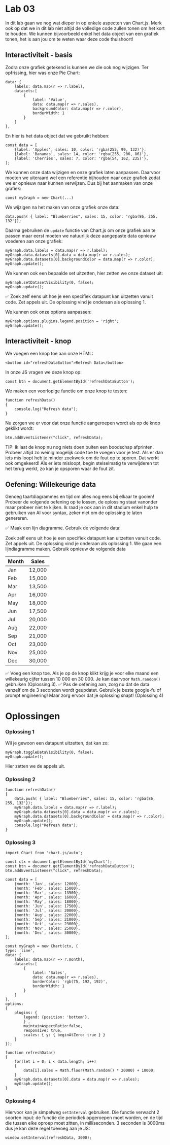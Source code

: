 # Lab 03
In dit lab gaan we nog wat dieper in op enkele aspecten van Chart.js. Merk ook op dat we in dit lab niet altijd de volledige code zullen tonen om het kort te houden. We kunnen bijvoorbeeld enkel het data object van een grafiek tonen, het is aan jou om te weten waar deze code thuishoort!

## Interactiviteit - basis
Zodra onze grafiek getekend is kunnen we die ook nog wijzigen. Ter opfrissing, hier was onze Pie Chart:

    data: {
        labels: data.map(r => r.label), 
        datasets:[
            {
                label: 'Value',
                data: data.map(r => r.sales),
                backgroundColor: data.map(r => r.color),
                borderWidth: 1
            }
        ]
    },

En hier is het data object dat we gebruikt hebben:

    const data = [
        {label: 'Apples', sales: 10, color: 'rgba(255, 99, 132)'},
        {label: 'Bananas', sales: 14, color: 'rgba(255, 206, 86)'},
        {label: 'Cherries', sales: 7, color: 'rgba(54, 162, 235)'},
    ];

We kunnen onze data wijzigen en onze grafiek laten aanpassen. Daarvoor moeten we uiteraard wel een referentie bijhouden naar onze grafiek zodat we er opnieuw naar kunnen verwijzen. Dus bij het aanmaken van onze grafiek:

    const myGraph = new Chart(...)

We wijzigen na het maken van onze grafiek onze data:

    data.push( { label: "Blueberries", sales: 15, color: 'rgba(86, 255, 132'});

Daarna gebruiken de `update` functie van Chart.js om onze grafiek aan te passen maar eerst moeten we natuurlijk deze aangepaste data opnieuw voederen aan onze grafiek:

    myGraph.data.labels = data.map(r => r.label);
    myGraph.data.datasets[0].data = data.map(r => r.sales);
    myGraph.data.datasets[0].backgroundColor = data.map(r => r.color);
    myGraph.update();

We kunnen ook een bepaalde set uitzetten, hier zetten we onze dataset uit:

    myGraph.setDatasetVisibility(0, false);
    myGraph.update();

    
✅ Zoek zelf eens uit hoe je een specifiek datapunt kan uitzetten vanuit code. Zet appels uit. De oplossing vind je onderaan als oplossing 1.

 We kunnen ook onze options aanpassen:

    myGraph.options.plugins.legend.position = 'right';
    myGraph.update();

## Interactiviteit - knop
We voegen een knop toe aan onze HTML:

    <button id="refreshDataButton">Refresh Data</button>

In onze JS vragen we deze knop op:

    const btn = document.getElementById('refreshDataButton');

We maken een voorlopige functie om onze knop te testen:

    function refreshData()
    {
        console.log("Refresh data");
    }

Nu zorgen we er voor dat onze functie aangeroepen wordt als op de knop geklikt wordt:

    btn.addEventListener("click", refreshData);

TIP: Ik laat de knop nu nog niets doen buiten een boodschap afprinten. Probeer altijd zo weinig mogelijk code toe te voegen voor je test. Als er dan iets mis loopt heb je minder zoekwerk om de fout op te sporen. Dat werkt ook omgekeerd! Als er iets misloopt, begin stelselmatig te verwijderen tot het terug werkt, zo kan je opsporen waar de fout zit.

## Oefening: Willekeurige data
Genoeg taartdiagrammes en tijd om alles nog eens bij elkaar te gooien! Probeer de volgende oefening op te lossen, de oplossing staat vanonder maar probeer niet te kijken. Ik raad je ook aan in dit stadium enkel hulp te gebruiken van AI voor syntax, zeker niet om de oplossing te laten genereren.

✅ Maak een lijn diagramme. Gebruik de volgende data:

Zoek zelf eens uit hoe je een specifiek datapunt kan uitzetten vanuit code. Zet appels uit. De oplossing vind je onderaan als oplossing 1.
We gaan een lijndiagramme maken. Gebruik opnieuw de volgende data

| Month | **Sales** |
| ----- | --------------------- |
| Jan   | 12,000                |
| Feb   | 15,000                |
| Mar   | 13,500                |
| Apr   | 16,000                |
| May   | 18,000                |
| Jun   | 17,500                |
| Jul   | 20,000                |
| Aug   | 22,000                |
| Sep   | 21,000                |
| Oct   | 23,000                |
| Nov   | 25,000                |
| Dec   | 30,000                |

✅ Voeg een knop toe. Als je op de knop klikt krijg je voor elke maand een willekeurig cijfer tussen 10 000 en 30 000. Je kan daarvoor `Math.random()` gebruiken (Oplossing 3).
✅ Pas de oefening aan, zorg nu dat de data vanzelf om de 3 seconden wordt geupdatet. Gebruik je beste google-fu of prompt engineering! Maar zorg ervoor dat je oplossing snapt! (Oplossing 4)

# Oplossingen

### Oplossing 1
Wil je gewoon een datapunt uitzetten, dat kan zo:

    myGraph.toggleDataVisibility(0, false);
    myGraph.update();

Hier zetten we de appels uit.

### Oplossing 2

    function refreshData()
    {
        data.push( { label: "Blueberries", sales: 15, color: 'rgba(86, 255, 132'});
        myGraph.data.labels = data.map(r => r.label);
        myGraph.data.datasets[0].data = data.map(r => r.sales);
        myGraph.data.datasets[0].backgroundColor = data.map(r => r.color);
        myGraph.update();
        console.log("Refresh data");
    }

### Oplossing 3


    import Chart from 'chart.js/auto';

    const ctx = document.getElementById('myChart');
    const btn = document.getElementById('refreshDataButton');
    btn.addEventListener("click", refreshData);

    const data = [
        {month: 'Jan', sales: 12000},
        {month: 'Feb', sales: 15000},
        {month: 'Mar', sales: 13500},
        {month: 'Apr', sales: 16000},
        {month: 'May', sales: 18000},
        {month: 'Jun', sales: 17500},
        {month: 'Jul', sales: 20000},
        {month: 'Aug', sales: 22000},
        {month: 'Sep', sales: 21000},
        {month: 'Oct', sales: 23000},
        {month: 'Nov', sales: 25000},
        {month: 'Dec', sales: 30000},
    ];

    const myGraph = new Chart(ctx, {
    type: 'line',
    data: {
        labels: data.map(r => r.month), 
        datasets:[
            {
                label: 'Sales',
                data: data.map(r => r.sales),
                borderColor: 'rgb(75, 192, 192)',
                borderWidth: 1
            }
        ]
    },
    options: 
    {
        plugins: {
            legend: {position: 'bottom'},
            } ,
            maintainAspectRatio:false, 
            responsive: true, 
            scales: { y: { beginAtZero: true } } 
        }
    });

    function refreshData()
    {
        for(let i = 0; i < data.length; i++)
        {
            data[i].sales = Math.floor(Math.random() * 20000) + 10000;
        }
        myGraph.data.datasets[0].data = data.map(r => r.sales);
        myGraph.update();
    }

### Oplossing 4

Hiervoor kan je simpelweg `setInterval` gebruiken. Die functie verwacht 2 soorten input: de functie die periodiek opgeroepen moet worden, en de tijd die tussen elke oproep moet zitten, in milliseconden. 3 seconden is 3000ms dus je kan deze regel toevoeg aan je JS:

    window.setInterval(refreshData, 3000);